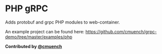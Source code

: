 # PHP gRPC

Adds protobuf and grpc PHP modules to web-container.

An example project can be found here: <https://github.com/cmuench/grpc-demo/tree/master/examples/php>

**Contributed by [@cmuench](https://github.com/cmuench)**
